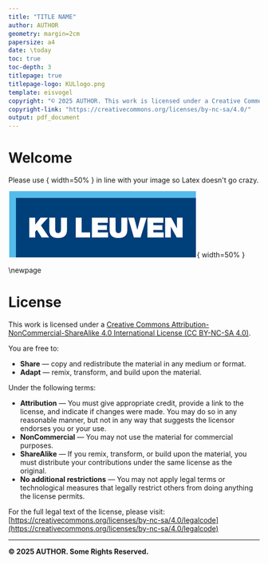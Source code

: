 ```yaml
---
title: "TITLE NAME"
author: AUTHOR
geometry: margin=2cm
papersize: a4
date: \today
toc: true
toc-depth: 3
titlepage: true
titlepage-logo: KULlogo.png
template: eisvogel
copyright: "© 2025 AUTHOR. This work is licensed under a Creative Commons Attribution-NonCommercial-ShareAlike 4.0 International License."
copyright-link: "https://creativecommons.org/licenses/by-nc-sa/4.0/"
output: pdf_document
---
```


# Welcome

Please use { width=50% } in line with your image so Latex doesn't go crazy.

![Logo of KULeuven](KULlogo.png){ width=50% }

\newpage

# License

This work is licensed under a [Creative Commons Attribution-NonCommercial-ShareAlike 4.0 International License (CC BY-NC-SA 4.0)](https://creativecommons.org/licenses/by-nc-sa/4.0/).

You are free to:

* **Share** — copy and redistribute the material in any medium or format.
* **Adapt** — remix, transform, and build upon the material.

Under the following terms:

* **Attribution** — You must give appropriate credit, provide a link to the license, and indicate if changes were made. You may do so in any reasonable manner, but not in any way that suggests the licensor endorses you or your use.
* **NonCommercial** — You may not use the material for commercial purposes.
* **ShareAlike** — If you remix, transform, or build upon the material, you must distribute your contributions under the same license as the original.
* **No additional restrictions** — You may not apply legal terms or technological measures that legally restrict others from doing anything the license permits.

For the full legal text of the license, please visit:
[https://creativecommons.org/licenses/by-nc-sa/4.0/legalcode](https://creativecommons.org/licenses/by-nc-sa/4.0/legalcode)

---

**© 2025 AUTHOR. Some Rights Reserved.**
